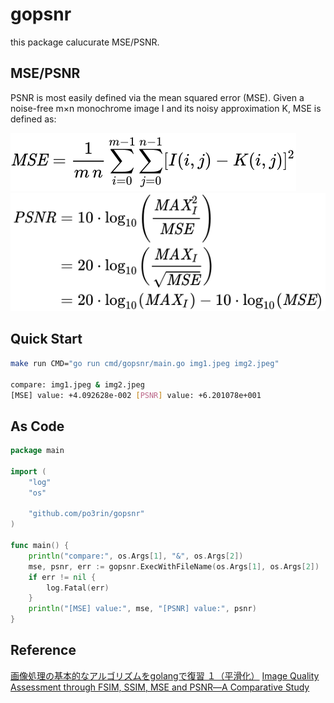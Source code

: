 # gopsnr

this package calucurate MSE/PSNR.

## MSE/PSNR

PSNR is most easily defined via the mean squared error (MSE). Given a noise-free m×n monochrome image I and its noisy approximation K, MSE is defined as:

<img src="./static/3a34719b4f391dba26b3e8e4460b7595d62eece4.svg"></img><pr>
<img src="./static/fc22801ed1232ff1231c4156b589de5c32063a8a.svg"></img>

## Quick Start

```bash
make run CMD="go run cmd/gopsnr/main.go img1.jpeg img2.jpeg"

compare: img1.jpeg & img2.jpeg
[MSE] value: +4.092628e-002 [PSNR] value: +6.201078e+001
```

## As Code

```go
package main

import (
	"log"
	"os"

	"github.com/po3rin/gopsnr"
)

func main() {
	println("compare:", os.Args[1], "&", os.Args[2])
	mse, psnr, err := gopsnr.ExecWithFileName(os.Args[1], os.Args[2])
	if err != nil {
		log.Fatal(err)
	}
	println("[MSE] value:", mse, "[PSNR] value:", psnr)
}
```

## Reference
[画像処理の基本的なアルゴリズムをgolangで復習 １（平滑化）](https://qiita.com/ikeponsu/items/ccc346e08335a29a55e7#%E3%82%BD%E3%83%BC%E3%82%B9%E3%82%B3%E3%83%BC%E3%83%89-1)
[Image Quality Assessment through FSIM, SSIM, MSE and PSNR―A Comparative Study](https://file.scirp.org/Html/2-1730990_90911.htm)
